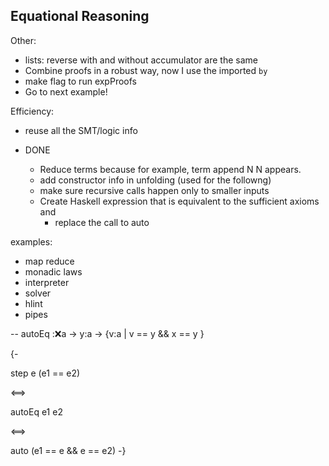 Equational Reasoning 
--------------------
Other: 
  - lists: reverse with and without accumulator are the same
  - Combine proofs in a robust way, now I use the imported `by`
  - make flag to run expProofs
  - Go to next example!


Efficiency: 
  - reuse all the SMT/logic info



- DONE  
  - Reduce terms because for example, term append N N appears. 
  - add constructor info in unfolding (used for the followng)
  - make sure recursive calls happen only to smaller inputs
  - Create Haskell expression that is equivalent to the sufficient axioms and 
      - replace the call to auto
 
examples:
  - map reduce
  - monadic laws
  - interpreter
  - solver
  - hlint
  - pipes



  
  
-- autoEq ::x:a -> y:a -> {v:a | v == y && x == y }

{-

step e (e1 == e2)

<==>

autoEq e1 e2

<==>

auto (e1 == e && e == e2)
-}
